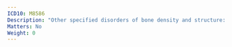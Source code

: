 ```yaml
---
ICD10: M8586
Description: "Other specified disorders of bone density and structure: Lower leg"
Matters: No
Weight: 0
---
```

